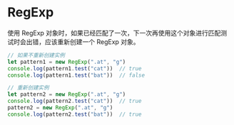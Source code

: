# RegExp

使用 RegExp 对象时，如果已经匹配了一次，下一次再使用这个对象进行匹配测试时会出错，应该重新创建一个 RegExp 对象。

```js
// 如果不重新创建实例
let pattern1 = new RegExp(".at", "g")
console.log(pattern1.test("cat"))  // true
console.log(pattern1.test("bat"))  // false

// 重新创建实例
let pattern2 = new RegExp(".at", "g")
console.log(pattern2.test("cat"))  // true
pattern2 = new RegExp(".at", "g")
console.log(pattern2.test("bat"))  // true
```
